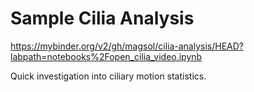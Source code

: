 # Sample Cilia Analysis

https://mybinder.org/v2/gh/magsol/cilia-analysis/HEAD?labpath=notebooks%2Fopen_cilia_video.ipynb

Quick investigation into ciliary motion statistics.

